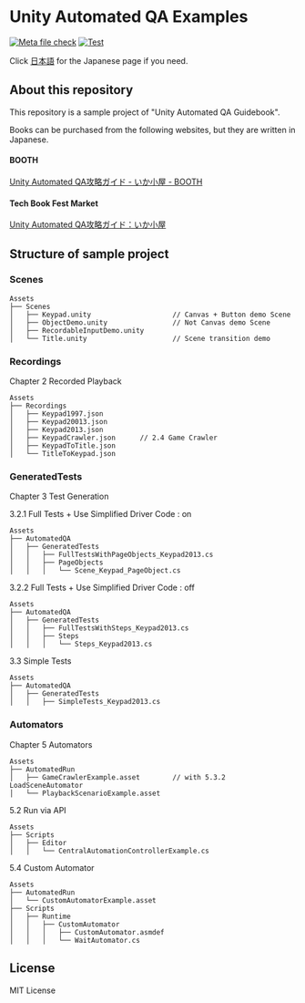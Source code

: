 # Unity Automated QA Examples

[![Meta file check](https://github.com/nowsprinting/UnityAutomatedQAExamples/actions/workflows/metacheck.yml/badge.svg)](https://github.com/nowsprinting/UnityAutomatedQAExamples/actions/workflows/metacheck.yml)
[![Test](https://github.com/nowsprinting/UnityAutomatedQAExamples/actions/workflows/test.yml/badge.svg)](https://github.com/nowsprinting/UnityAutomatedQAExamples/actions/workflows/test.yml)

Click [日本語](./README.md) for the Japanese page if you need.



## About this repository

This repository is a sample project of "Unity Automated QA Guidebook".

Books can be purchased from the following websites, but they are written in Japanese.

#### BOOTH
[Unity Automated QA攻略ガイド - いか小屋 - BOOTH](https://ikagoya.booth.pm/items/3534629)

#### Tech Book Fest Market
[Unity Automated QA攻略ガイド：いか小屋](https://techbookfest.org/product/5755610421264384)



## Structure of sample project

### Scenes

```
Assets
├── Scenes
│   ├── Keypad.unity                    // Canvas + Button demo Scene
│   ├── ObjectDemo.unity                // Not Canvas demo Scene
│   ├── RecordableInputDemo.unity
│   └── Title.unity                     // Scene transition demo
```

### Recordings

Chapter 2 Recorded Playback

```
Assets
├── Recordings
│   ├── Keypad1997.json
│   ├── Keypad20013.json
│   ├── Keypad2013.json
│   ├── KeypadCrawler.json      // 2.4 Game Crawler
│   ├── KeypadToTitle.json
│   └── TitleToKeypad.json
```

### GeneratedTests

Chapter 3 Test Generation

3.2.1 Full Tests + Use Simplified Driver Code : on

```
Assets
├── AutomatedQA
│   ├── GeneratedTests
│   │   ├── FullTestsWithPageObjects_Keypad2013.cs
│   │   ├── PageObjects
│   │   │   └── Scene_Keypad_PageObject.cs
```

3.2.2 Full Tests + Use Simplified Driver Code : off

```
Assets
├── AutomatedQA
│   ├── GeneratedTests
│   │   ├── FullTestsWithSteps_Keypad2013.cs
│   │   ├── Steps
│   │   │   └── Steps_Keypad2013.cs
```

3.3 Simple Tests

```
Assets
├── AutomatedQA
│   ├── GeneratedTests
│   │   ├── SimpleTests_Keypad2013.cs
```

### Automators

Chapter 5 Automators

```
Assets
├── AutomatedRun
│   ├── GameCrawlerExample.asset        // with 5.3.2 LoadSceneAutomator
│   └── PlaybackScenarioExample.asset
```

5.2 Run via API

```
Assets
├── Scripts
│   ├── Editor
│   │   └── CentralAutomationControllerExample.cs
```

5.4 Custom Automator

```
Assets
├── AutomatedRun
│   └── CustomAutomatorExample.asset
├── Scripts
│   ├── Runtime
│   │   ├── CustomAutomator
│   │   │   ├── CustomAutomator.asmdef
│   │   │   └── WaitAutomator.cs
```



## License

MIT License
